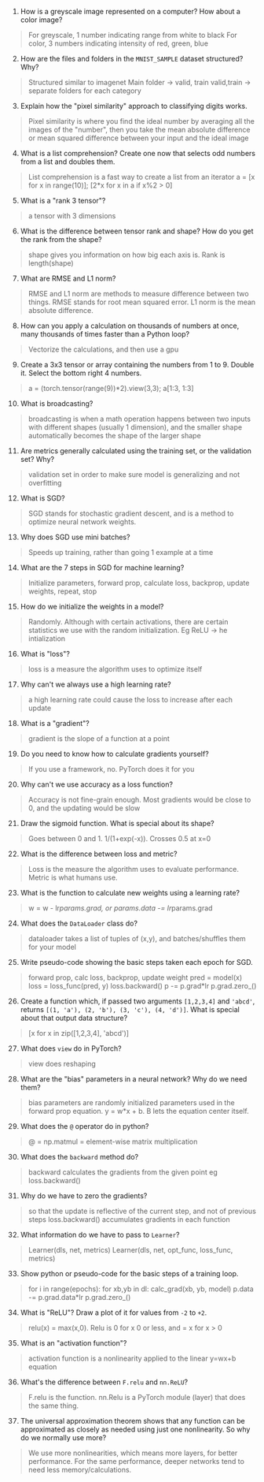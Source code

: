 1. How is a greyscale image represented on a computer? How about a color image?
> For greyscale, 1 number indicating range from white to black
> For color, 3 numbers indicating intensity of red, green, blue

2. How are the files and folders in the `MNIST_SAMPLE` dataset structured? Why?
> Structured similar to imagenet
> Main folder -> valid, train
> valid,train -> separate folders for each category

3. Explain how the "pixel similarity" approach to classifying digits works.
> Pixel similarity is where you find the ideal number by averaging all the images of the "number", then you take the mean absolute difference or mean squared difference between your input and the ideal image

4. What is a list comprehension? Create one now that selects odd numbers from a list and doubles them.
> List comprehension is a fast way to create a list from an iterator
> a = [x for x in range(10)]; [2*x for x in a if x%2 > 0]

5. What is a "rank 3 tensor"?
> a tensor with 3 dimensions

6. What is the difference between tensor rank and shape? How do you get the rank from the shape?
> shape gives you information on how big each axis is. Rank is length(shape)

7. What are RMSE and L1 norm?
> RMSE and L1 norm are methods to measure difference between two things. RMSE stands for root mean squared error. L1 norm is the mean absolute difference.

8. How can you apply a calculation on thousands of numbers at once, many thousands of times faster than a Python loop?
> Vectorize the calculations, and then use a gpu

9. Create a 3x3 tensor or array containing the numbers from 1 to 9. Double it. Select the bottom right 4 numbers.
> a = (torch.tensor(range(9))*2).view(3,3); a[1:3, 1:3]

10. What is broadcasting?
> broadcasting is when a math operation happens between two inputs with different shapes (usually 1 dimension), and the smaller shape automatically becomes the shape of the larger shape 

11. Are metrics generally calculated using the training set, or the validation set? Why?
> validation set in order to make sure model is generalizing and not overfitting 

12. What is SGD?
> SGD stands for stochastic gradient descent, and is a method to optimize neural network weights.

13. Why does SGD use mini batches?
> Speeds up training, rather than going 1 example at a time

14. What are the 7 steps in SGD for machine learning?
> Initialize parameters, forward prop, calculate loss, backprop, update weights, repeat, stop

15. How do we initialize the weights in a model?
> Randomly. Although with certain activations, there are certain statistics we use with the random initialization. Eg ReLU -> he intialization

16. What is "loss"?
> loss is a measure the algorithm uses to optimize itself

17. Why can't we always use a high learning rate?
> a high learning rate could cause the loss to increase after each update

18. What is a "gradient"?
> gradient is the slope of a function at a point

19. Do you need to know how to calculate gradients yourself?
> If you use a framework, no. PyTorch does it for you

20. Why can't we use accuracy as a loss function?
> Accuracy is not fine-grain enough. Most gradients would be close to 0, and the updating would be slow

21. Draw the sigmoid function. What is special about its shape?
> Goes between 0 and 1. 1/(1+exp(-x)). Crosses 0.5 at x=0

22. What is the difference between loss and metric?
> Loss is the measure the algorithm uses to evaluate performance. Metric is what humans use.

23. What is the function to calculate new weights using a learning rate?
> w = w - lr*params.grad, or params.data -= lr*params.grad

24. What does the `DataLoader` class do?
> dataloader takes a list of tuples of (x,y), and batches/shuffles them for your model

25. Write pseudo-code showing the basic steps taken each epoch for SGD.
> forward prop, calc loss, backprop, update weight
> pred = model(x)
> loss = loss_func(pred, y)
> loss.backward()
> p -= p.grad*lr
> p.grad.zero_()

26. Create a function which, if passed two arguments `[1,2,3,4]` and `'abcd'`, returns `[(1, 'a'), (2, 'b'), (3, 'c'), (4, 'd')]`. What is special about that output data structure?
> [x for x in zip([1,2,3,4], 'abcd')]

27. What does `view` do in PyTorch?
> view does reshaping

28. What are the "bias" parameters in a neural network? Why do we need them?
> bias parameters are randomly initialized parameters used in the forward prop equation. y = w*x + b. B lets the equation center itself.

29. What does the `@` operator do in python?
> @ = np.matmul = element-wise matrix multiplication

30. What does the `backward` method do?
> backward calculates the gradients from the given point
> eg loss.backward()

31. Why do we have to zero the gradients?
> so that the update is reflective of the current step, and not of previous steps
> loss.backward() accumulates gradients in each function

32. What information do we have to pass to `Learner`?
> Learner(dls, net, metrics)
> Learner(dls, net, opt_func, loss_func, metrics)

33. Show python or pseudo-code for the basic steps of a training loop.
> for i in range(epochs):
> for xb,yb in dl:
> calc_grad(xb, yb, model)
> p.data -= p.grad.data*lr
> p.grad.zero_()

34. What is "ReLU"? Draw a plot of it for values from `-2` to `+2`.
> relu(x) = max(x,0). Relu is 0 for x 0 or less, and = x for x > 0

35. What is an "activation function"?
> activation function is a nonlinearity applied to the linear y=wx+b equation

36. What's the difference between `F.relu` and `nn.ReLU`?
> F.relu is the function.
> nn.Relu is a PyTorch module (layer) that does the same thing.

37. The universal approximation theorem shows that any function can be approximated as closely as needed using just one nonlinearity. So why do we normally use more?
> We use more nonlinearities, which means more layers, for better performance. For the same performance, deeper networks tend to need less memory/calculations.
